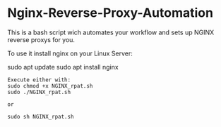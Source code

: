 # Nginx-Reverse-Proxy-Automation
This is a bash script wich automates your workflow and sets up NGINX reverse proxys for you.


To use it install nginx on your Linux Server:

  sudo apt update
  sudo apt install nginx

    Execute either with:
    sudo chmod +x NGINX_rpat.sh
    sudo ./NGINX_rpat.sh

    or

    sudo sh NGINX_rpat.sh
